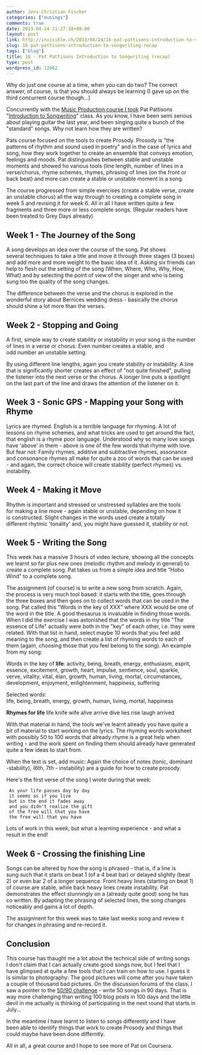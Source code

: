 ```yaml
---
author: Jens-Christian Fischer
categories: ["musings"]
comments: true
date: 2013-04-24 21:27:18+00:00
layout: post
link: http://invisible.ch/2013/04/24/16-pat-pattisons-introduction-to-songwriting-recap/
slug: 16-pat-pattisons-introduction-to-songwriting-recap
tags: ["blog"]
title: 16 - Pat Pattisons Introduction to Songwriting (recap)
type: post
wordpress_id: 12862
---
```


Why do just one course at a time, when you can do two? The correct answer, of course, is that you should always be learning (I gave up on the third concurrent course though...)

Concurrently with the [Music Production course I took](/2013/04/23/17-music-production/) Pat Pattisons "[Introduction to Songwriting](https://www.coursera.org/course/songwriting)" class. As you know, I have been semi serious about playing guitar the last year, and been singing quite a bunch of the "standard" songs. Why not learn how they are written?

Pats course focused on the tools to create Prosody. Prosody is "the patterns of rhythm and sound used in poetry" and in the case of lyrics and song, how they work together to create an ensemble that conveys emotion, feelings and moods. Pat distinguishes between stable and unstable moments and showed ho various tools (line length, number of lines in a verse/chorus, rhyme schemes, rhymes, phrasing of lines (on the front or back beat) and more can create a stable or unstable moment in a song.

The course progressed from simple exercises (create a stable verse, create an unstable chorus) all the way through to creating a complete song in week 5 and revising it for week 6. All in all I have written quite a few fragments and three more or less complete songs. (Regular readers have been treated to Grey Days already)


## Week 1 - The Journey of the Song


A song develops an idea over the course of the song. Pat shows several techniques to take a title and move it through three stages (3 boxes) and add more and more weight to the basic idea of it. Asking six friends can help to flesh out the setting of the song (When, Where, Who, Why, How, What) and by selecting the point of view of the singer and who is being sung too the quality of the song changes.

The difference between the verse and the chorus is explored in the wonderful story about Bernices wedding dress - basically the chorus should shine a lot more than the verses.


## Week 2 - Stopping and Going


A first, simple way to create stability or instability in your song is the number of lines in a verse or chorus: Even number creates a stable, and odd number an unstable setting.

By using different line lengths, again you create stability or instability. A line that is significantly shorter creates an effect of "not quite finished", pulling the listener into the next verse or the chorus. A longer line puts a spotlight on the last part of the line and draws the attention of the listener on it.


## Week 3 - Sonic GPS - Mapping your Song with Rhyme


Lyrics are rhymed. English is a terrible language for rhyming. A lot of lessons on rhyme schemes, and what tricks are used to get around the fact, that english is a rhyme poor language. Understood why so many love songs have 'above' in them - above is one of the few words that rhyme with love. But fear not: Family rhymes, additive and subtractive rhymes, assonance and consonance rhymes all make for quite a zoo of words that can be used - and again, the correct choice will create stability (perfect rhymes) vs. instability.


## Week 4 - Making it Move


Rhythm is important and stressed or unstressed syllables are the tools for making a line move - again stable or unstable, depending on how it is constructed. Slight changes in the words used create a totally different rhytmic 'tonality' and, you might have guessed it, stability or not.


## Week 5 - Writing the Song


This week has a massive 3 hours of video lecture, showing all the concepts we learnt so far plus new ones (melodic rhythm and melody in general) to create a complete song. Pat takes us from a simple idea and title "Hobo Wind" to a complete song.

The assignment (of course) is to write a new song from scratch. Again, the process is very much tool based: it starts with the title, goes through the three boxes and then goes on to collect words that can be used in the song. Pat called this "Words in the key of XXX" where XXX would be one of the word in the title. A good thesaurus is invaluable in finding those words. When I did the exercise I was astonished that the words in my title "The essence of Life" actually were both in the "key" of each other, i.e. they were related. With that list in hand, select maybe 10 words that you feel add meaning to the song, and
then create a list of rhyming words to each of them (again, choosing those that you feel belong to the song). An example from my song:

Words in the key of **life**:
activity, being, breath, energy, enthusiasm, esprit, essence, excitement, growth, heart, impulse, sentience, soul, sparkle, verve, vitality, vital, élan, growth, human, living, mortal, circumstances, development, enjoyment, enlightenment, happiness, suffering

Selected words:
life, being, breath, energy, growth, human, living, mortal, happiness



**Rhymes for life**
life
knife
wife
alive
arrive
dive
lies
rise
laugh
arrived

With that material in hand, the tools we've learnt already you have quite a bit of material to start working on the lyrics. The rhyming words worksheet with possibly 50 to 100 words that already rhyme is a great help when writing - and the work spent on finding them should already have generated quite a few ideas to start from.

When the text is set, add music: Again the choice of notes (tonic, dominant -stability), (6th, 7th - instability) are a guide for how to create prosody.

Here's the first verse of the song I wrote during that week:

    
     As your life passes day by day
     it seems as if you live
     but in the end it fades away
     and you didn't realize the gift
     of the free will that you have
     the free will that you have


Lots of work in this week, but what a learning experience - and what a result in the end!


## Week 6 - Crossing the finishing Line


Songs can be altered by how the song is phrased - that is, if a line is sung such that it starts on beat 1 (of a 4 beat bar) or delayed slightly (beat 2) or even bar 2 of a longer sequence. Front heavy lines (starting on beat 1) of course are stable, while back heavy lines create instability. Pat demonstrates the effect stunningly on a (already quite good) song he has co written. By adapting the phrasing of selected lines, the song changes noticeably and gains a lot of depth.

The assignment for this week was to take last weeks song and review it for changes in phrasing and re-record it.


## Conclusion


This course has thaught me a lot about the technical side of writing songs. I don't claim that I can actually create good songs now, but I feel that I have glimpsed at quite a few tools that I can train on how to use. I guess it is similar to photography: The good pictures will come after you have taken a couple of thousand bad pictures. On the discussion forums of the class, I saw a pointer to the [50/90 challenge](http://fiftyninety.fawmers.org/) - write 50 songs in 90 days. That is way more challenging than writing 100 blog posts in 100 days and the little devil in me actually is thinking of participating in the next round that starts in July...

In the meantime I have learnt to listen to songs differently and I have been able to identify things that work to create Prosody and things that could maybe have been done differntly.

All in all, a great course and I hope to see more of Pat on Coursera.
